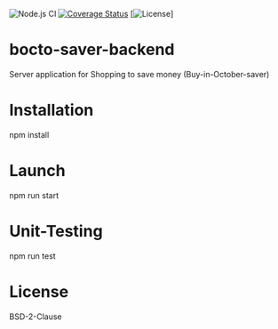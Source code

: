 ![Node.js CI](https://github.com/truongvinht/bocto-saver-backend/workflows/Node.js%20CI/badge.svg)
[![Coverage Status](https://coveralls.io/repos/github/truongvinht/bocto-saver-backend/badge.svg?branch=main)](https://coveralls.io/github/truongvinht/bocto-saver-backend?branch=main)
[![License](https://img.shields.io/badge/License-BSD_2--Clause-orange.svg)]

# bocto-saver-backend
Server application for Shopping to save money (Buy-in-October-saver)

# Installation
npm install

# Launch
npm run start

# Unit-Testing
npm run test

# License
BSD-2-Clause